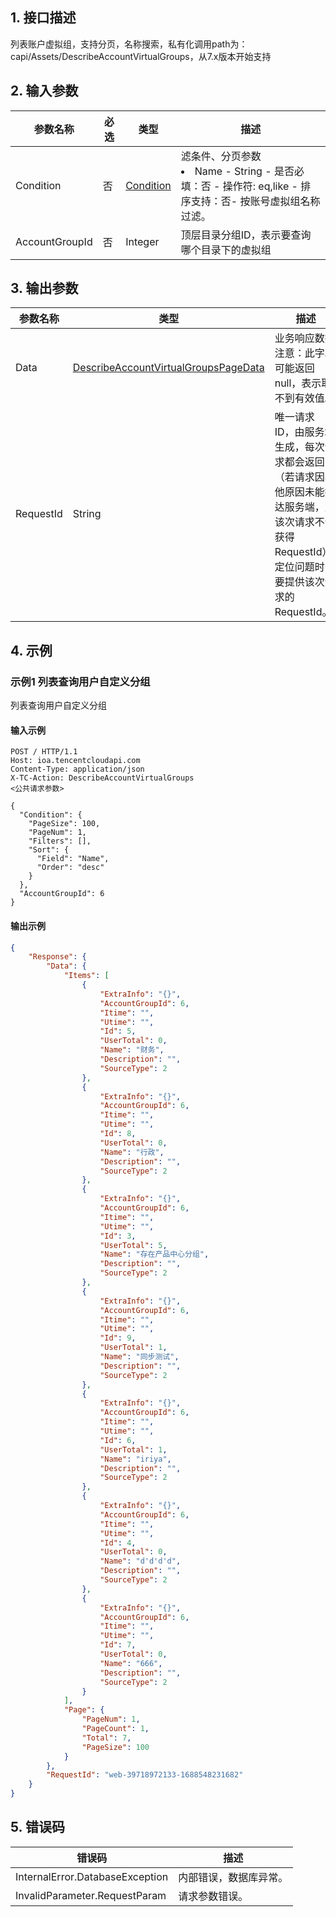 ## 1. 接口描述




列表账户虚拟组，支持分页，名称搜索，私有化调用path为：capi/Assets/DescribeAccountVirtualGroups，从7.x版本开始支持

## 2. 输入参数


| 参数名称 | 必选 | 类型 | 描述 |
|---------|---------|---------|---------|
| Condition | 否 | [Condition](/开放API/云规范接口/版本：2022-06-01/数据结构.md#Condition) | 滤条件、分页参数<br/><li>Name - String - 是否必填：否 - 操作符: eq,like  - 排序支持：否- 按账号虚拟组名称过滤。</li> |
| AccountGroupId | 否 | Integer | 顶层目录分组ID，表示要查询哪个目录下的虚拟组 |

## 3. 输出参数

| 参数名称 | 类型 | 描述 |
|---------|---------|---------|
| Data | [DescribeAccountVirtualGroupsPageData](/开放API/云规范接口/版本：2022-06-01/数据结构.md#DescribeAccountVirtualGroupsPageData) | 业务响应数据<br/>注意：此字段可能返回 null，表示取不到有效值。|
| RequestId | String | 唯一请求 ID，由服务端生成，每次请求都会返回（若请求因其他原因未能抵达服务端，则该次请求不会获得 RequestId）。定位问题时需要提供该次请求的 RequestId。|

## 4. 示例

### 示例1 列表查询用户自定义分组

列表查询用户自定义分组

#### 输入示例

```
POST / HTTP/1.1
Host: ioa.tencentcloudapi.com
Content-Type: application/json
X-TC-Action: DescribeAccountVirtualGroups
<公共请求参数>

{
  "Condition": {
    "PageSize": 100,
    "PageNum": 1,
    "Filters": [],
    "Sort": {
      "Field": "Name",
      "Order": "desc"
    }
  },
  "AccountGroupId": 6
}
```

#### 输出示例

```json
{
    "Response": {
        "Data": {
            "Items": [
                {
                    "ExtraInfo": "{}",
                    "AccountGroupId": 6,
                    "Itime": "",
                    "Utime": "",
                    "Id": 5,
                    "UserTotal": 0,
                    "Name": "财务",
                    "Description": "",
                    "SourceType": 2
                },
                {
                    "ExtraInfo": "{}",
                    "AccountGroupId": 6,
                    "Itime": "",
                    "Utime": "",
                    "Id": 8,
                    "UserTotal": 0,
                    "Name": "行政",
                    "Description": "",
                    "SourceType": 2
                },
                {
                    "ExtraInfo": "{}",
                    "AccountGroupId": 6,
                    "Itime": "",
                    "Utime": "",
                    "Id": 3,
                    "UserTotal": 5,
                    "Name": "存在产品中心分组",
                    "Description": "",
                    "SourceType": 2
                },
                {
                    "ExtraInfo": "{}",
                    "AccountGroupId": 6,
                    "Itime": "",
                    "Utime": "",
                    "Id": 9,
                    "UserTotal": 1,
                    "Name": "同步测试",
                    "Description": "",
                    "SourceType": 2
                },
                {
                    "ExtraInfo": "{}",
                    "AccountGroupId": 6,
                    "Itime": "",
                    "Utime": "",
                    "Id": 6,
                    "UserTotal": 1,
                    "Name": "iriya",
                    "Description": "",
                    "SourceType": 2
                },
                {
                    "ExtraInfo": "{}",
                    "AccountGroupId": 6,
                    "Itime": "",
                    "Utime": "",
                    "Id": 4,
                    "UserTotal": 0,
                    "Name": "d'd'd'd",
                    "Description": "",
                    "SourceType": 2
                },
                {
                    "ExtraInfo": "{}",
                    "AccountGroupId": 6,
                    "Itime": "",
                    "Utime": "",
                    "Id": 7,
                    "UserTotal": 0,
                    "Name": "666",
                    "Description": "",
                    "SourceType": 2
                }
            ],
            "Page": {
                "PageNum": 1,
                "PageCount": 1,
                "Total": 7,
                "PageSize": 100
            }
        },
        "RequestId": "web-39718972133-1688548231682"
    }
}
```











## 5. 错误码


| 错误码 | 描述 |
|---------|---------|
| InternalError.DatabaseException | 内部错误，数据库异常。 |
| InvalidParameter.RequestParam | 请求参数错误。 |
